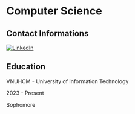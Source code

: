 # Computer Science
## Contact Informations
[![LinkedIn](https://img.shields.io/badge/linkedin-%230077B5.svg?style=normal&logo=linkedin&logoColor=red)](https://www.linkedin.com/in/toilakiet/)

## Education
VNUHCM - University of Information Technology

2023 - Present

Sophomore
